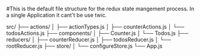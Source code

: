 #This is the default file structure for the redux state mangement process.
In a single Application it cant't be use twic.

src/
├── actions/
│ ├── actionTypes.js
│ ├── counterActions.js
│ └── todosActions.js
├── components/
│ ├── Counter.js
│ └── Todos.js
├── reducers/
│ ├── counterReducer.js
│ ├── todosReducer.js
│ └── rootReducer.js
├── store/
│ └── configureStore.js
└── App.js

